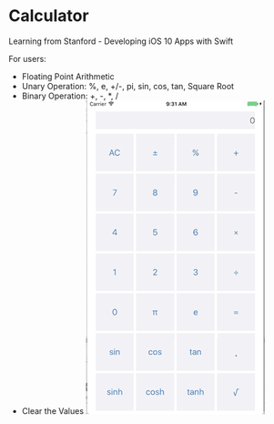 # Calculator
Learning from Stanford - Developing iOS 10 Apps with Swift

For users:
- Floating Point Arithmetic
- Unary Operation: %, e, +/-, pi, sin, cos, tan, Square Root
- Binary Operation: +, -, *, /
- Clear the Values
![image](https://github.com/RealRiceCake/Calculator/blob/master/Calculator%20Demo%2010.19.2017.gif)
